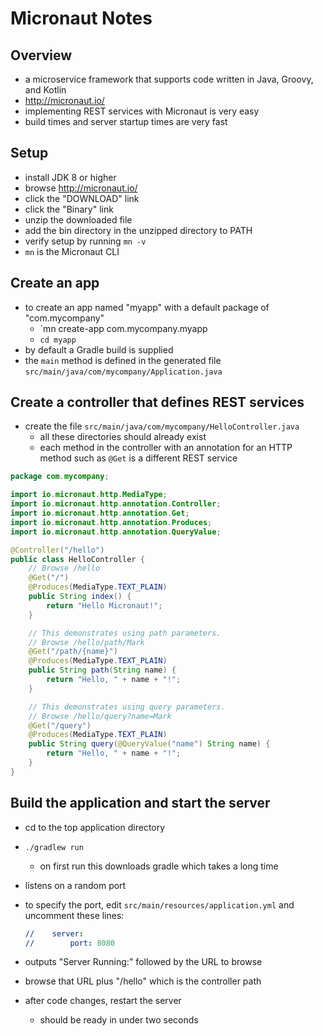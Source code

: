 # Micronaut Notes

## Overview

- a microservice framework that supports code written in Java, Groovy, and Kotlin
- <http://micronaut.io/>
- implementing REST services with Micronaut is very easy
- build times and server startup times are very fast

## Setup

- install JDK 8 or higher
- browse <http://micronaut.io/>
- click the "DOWNLOAD" link
- click the "Binary" link
- unzip the downloaded file
- add the bin directory in the unzipped directory to PATH
- verify setup by running `mn -v`
- `mn` is the Micronaut CLI

## Create an app

- to create an app named "myapp" with a default package of "com.mycompany"
  - `mn create-app com.mycompany.myapp
  - `cd myapp`
- by default a Gradle build is supplied
- the `main` method is defined in the generated file
  `src/main/java/com/mycompany/Application.java`

## Create a controller that defines REST services

- create the file `src/main/java/com/mycompany/HelloController.java`
  - all these directories should already exist
  - each method in the controller with an annotation for an HTTP method
    such as `@Get` is a different REST service

```java
package com.mycompany;

import io.micronaut.http.MediaType;
import io.micronaut.http.annotation.Controller;
import io.micronaut.http.annotation.Get;
import io.micronaut.http.annotation.Produces;
import io.micronaut.http.annotation.QueryValue;

@Controller("/hello")
public class HelloController {
    // Browse /hello
    @Get("/")
    @Produces(MediaType.TEXT_PLAIN)
    public String index() {
        return "Hello Micronaut!";
    }

    // This demonstrates using path parameters.
    // Browse /hello/path/Mark
    @Get("/path/{name}")
    @Produces(MediaType.TEXT_PLAIN)
    public String path(String name) {
        return "Hello, " + name + "!";
    }

    // This demonstrates using query parameters.
    // Browse /hello/query?name=Mark
    @Get("/query")
    @Produces(MediaType.TEXT_PLAIN)
    public String query(@QueryValue("name") String name) {
        return "Hello, " + name + "!";
    }
}
```

## Build the application and start the server

- cd to the top application directory
- `./gradlew run`
  - on first run this downloads gradle which takes a long time
- listens on a random port
- to specify the port, edit `src/main/resources/application.yml`
  and uncomment these lines:

  ```yml
  //    server:
  //        port: 8080
  ```

- outputs "Server Running:" followed by the URL to browse
- browse that URL plus "/hello" which is the controller path
- after code changes, restart the server
  - should be ready in under two seconds
